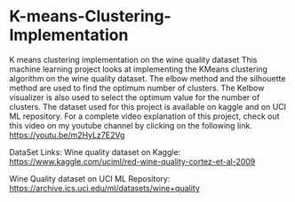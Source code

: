 # K-means-Clustering-Implementation
K means clustering implementation on the wine quality dataset
This machine learning project looks at implementing the KMeans clustering algorithm on the wine quality dataset. 
The elbow method and the silhouette method are used to find the optimum number of clusters. 
The Kelbow visualizer is also used to select the optimum value for the number of clusters. 
The dataset used for this project is available on kaggle and on UCI ML repository. 
For a complete video explanation of this project, check out this video on my youtube channel by clicking on the following link.
https://youtu.be/m2HyLz7E2Vg

DataSet Links:
Wine quality dataset on Kaggle:
https://www.kaggle.com/uciml/red-wine-quality-cortez-et-al-2009

Wine Quality dataset on UCI ML Repository:
https://archive.ics.uci.edu/ml/datasets/wine+quality
